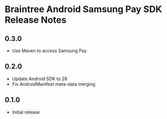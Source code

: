 # Braintree Android Samsung Pay SDK Release Notes

## 0.3.0

* Use Maven to access Samsung Pay

## 0.2.0

* Update Android SDK to 28
* Fix AndroidManifest meta-data merging

## 0.1.0

* Initial release

